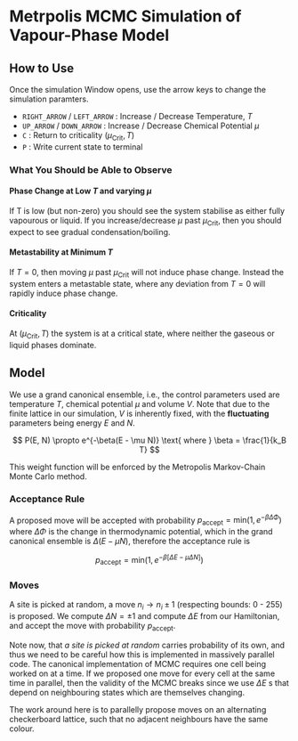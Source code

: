 # Metrpolis MCMC Simulation of Vapour-Phase Model

## How to Use

Once the simulation Window opens, use the arrow keys to change the simulation paramters.

- `RIGHT_ARROW` / `LEFT_ARROW` : Increase / Decrease Temperature, $T$
- `UP_ARROW` / `DOWN_ARROW` : Increase / Decrease Chemical Potential $\mu$
- `C` : Return to criticality $(\mu_{\text{Crit}}, T)$
- `P` : Write current state to terminal

### What You Should be Able to Observe

#### Phase Change at Low $T$ and varying $\mu$

If T is low (but non-zero) you should see the system stabilise as either fully vapourous or liquid. If you increase/decrease $\mu$ past $\mu_\text{Crit}$, then you should expect to see gradual condensation/boiling.

#### Metastability at Minimum $T$

If $T = 0$, then moving $\mu$ past $\mu_\text{Crit}$ will not induce phase change. Instead the system enters a metastable state, where any deviation from $T = 0$ will rapidly induce phase change.

#### Criticality

At $(\mu_\text{Crit}, T)$ the system is at a critical state, where neither the gaseous or liquid phases dominate. 

## Model

We use a grand canonical ensemble, i.e., the control parameters used are temperature $T$, chemical potential $\mu$ and volume $V$. Note that due to the finite lattice in our simulation, $V$ is inherently fixed, with the **fluctuating** parameters being energy $E$ and $N$.

$$
P(E, N) \propto e^{-\beta(E - \mu N)} \text{  where  } \beta = \frac{1}{k_B T}
$$

This weight function will be enforced by the Metropolis Markov-Chain Monte Carlo method.

### Acceptance Rule

A proposed move will be accepted with probability $p_\text{accept} = \text{min} (1, e^{-\beta \Delta \Phi})$ where $\Delta\Phi$ is the change in thermodynamic potential, which in the grand canonical ensemble is $\Delta(E - \mu  N)$, therefore the acceptance rule is

$$
p_\text{accept} = \text{min}(1, e^{-\beta[\Delta E - \mu \Delta N]})
$$

### Moves

A site is picked at random, a move $n_i \rightarrow n_i \pm 1$ (respecting bounds: 0 - 255) is proposed. We compute $\Delta N = \pm 1$ and compute $\Delta E$ from our Hamiltonian, and accept the move with probability $p_\text{accept}$.

Note now, that *a site is picked at random* carries probability of its own, and thus we need to be careful how this is implemented in massively parallel code. The canonical implementation of MCMC requires one cell being worked on at a time. If we proposed one move for every cell at the same time in parallel, then the validity of the MCMC breaks since we use $\Delta E$ s that depend on neighbouring states which are themselves changing. 

The work around here is to parallelly propose moves on an alternating checkerboard lattice, such that no adjacent neighbours have the same colour.

